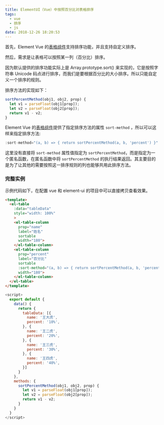 ```yaml
---
title: ElementUI（Vue）中按照百分比对表格排序
tags:
  - vue
  - 排序
  - js
date: 2018-12-26 18:20:53
---
```


首先，Element Vue 的[表格组件](http://element-cn.eleme.io/#/zh-CN/component/table#pai-xu)支持排序功能，并且支持自定义排序。

然后，需求是让表格可以按照某一列（百分比）排序。

因为默认提供的排序功能实际上是 Array.prototype.sort() 来实现的，它是按照字符串 Unicode 码点进行排序，而我们是要根据百分比的大小排序。所以只能自定义一个排序的规则。

排序方法的实现如下：

```js
sortPercentMethod(obj1, obj2, prop) {
  let v1 = parseFloat(obj1[prop]);
  let v2 = parseFloat(obj2[prop]);
  return v1 - v2;
}
```

Element Vue 的[表格组件](http://element-cn.eleme.io/#/zh-CN/component/table#pai-xu)提供了指定排序方法的属性 `sort-method` ，所以可以这样来指定排序方法:

```js
:sort-method="(a, b) => { return sortPercentMethod(a, b, 'percent') }"
```

这里没有直接将 `sort-method` 属性值指定为 `sortPercentMethod`，而是指定为一个匿名函数，在匿名函数中将 `sortPercentMethod` 的执行结果返回。其主要目的是为了让其他的需要按照这一排序规则的列也能够共用此排序方法。

### 完整实例

示例代码如下，在配置 vue 和 element-ui 的项目中可以直接拷贝查看效果。

```html
<template>
  <el-table
    :data="tableData"
    style="width: 100%"
    >
    <el-table-column
      prop="name"
      label="姓名"
      sortable
      width="180">
    </el-table-column>
    <el-table-column
      prop="percent"
      label="百分比"
      sortable
      :sort-method="(a, b) => { return sortPercentMethod(a, b, 'percent') }"
      width="180">
    </el-table-column>
  </el-table>
</template>
```

```js
<script>
  export default {
    data() {
      return {
        tableData: [{
          name: '王大虎',
          percent: '10%',
        }, {
          name: '王二虎',
          percent: '20%',
        }, {
          name: '王三虎',
          percent: '30%',
        }, {
          name: '王四虎',
          percent: '40%',
        }]
      }
    },
    methods: {
      sortPercentMethod(obj1, obj2, prop) {
        let v1 = parseFloat(obj1[prop]);
        let v2 = parseFloat(obj2[prop]);
        return v1 - v2;
      }
    }
  }
</script>
```